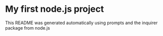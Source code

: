 # My first node.js project
  
This README was generated automatically using prompts and the inquirer package from node.js
